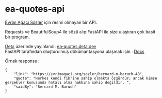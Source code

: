 # ea-quotes-api

[Evrim Ağacı Sözler](evrimagaci.org/sozler) için resmi olmayan bir API.

Requests ve BeautifulSoup4 ile sözü alıp FastAPI ile size ulaştıran çok basit bir program.

[Deta](deta.sh) üzerinde yayınlandı: [ea-quotes.deta.dev](ea-quotes.deta.dev)  
FastAPI tarafından oluşturulmuş dökümantasyona ulaşmak için : [Docs](https://ea-quotes.deta.dev/docs)

Örnek response : 
```
{
    "link": "https://evrimagaci.org/sozler/bernard-m-baruch-48",
    "quote": "Herkes kendi fikrine sahip olmakta özgürdür; ancak kimse gerçekler konusunda hatalı olma hakkına sahip değildir. ",
    "saidBy": "Bernard M. Baruch"
}
```
